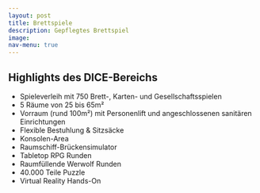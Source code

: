 ```yaml
---
layout: post
title: Brettspiele
description: Gepflegtes Brettspiel
image: 
nav-menu: true
---
```


## Highlights des DICE-Bereichs

* Spieleverleih mit 750 Brett-, Karten- und Gesellschaftsspielen
* 5 Räume von 25 bis 65m²
* Vorraum (rund 100m²) mit Personenlift und angeschlossenen sanitären Einrichtungen
* Flexible Bestuhlung & Sitzsäcke
* Konsolen-Area
* Raumschiff-Brückensimulator
* Tabletop RPG Runden
* Raumfüllende Werwolf Runden
* 40.000 Teile Puzzle
* Virtual Reality Hands-On 



